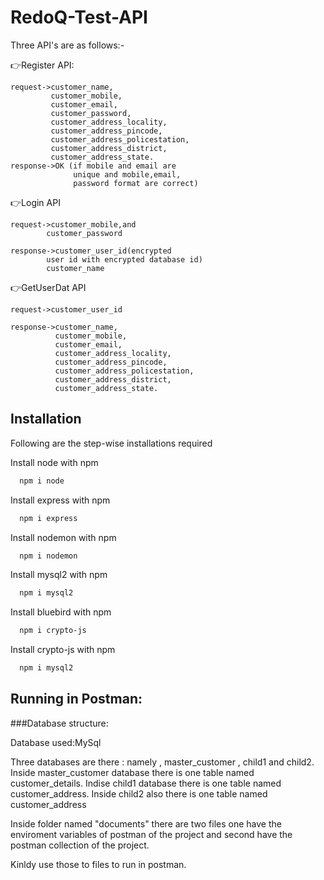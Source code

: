 
# RedoQ-Test-API
Three API's are as follows:-

👉Register API:
    
    request->customer_name,
             customer_mobile,
             customer_email,
             customer_password,
             customer_address_locality,
             customer_address_pincode,
             customer_address_policestation,
             customer_address_district,
             customer_address_state.
    response->OK (if mobile and email are 
                  unique and mobile,email,
                  password format are correct)

👉Login API

    request->customer_mobile,and
            customer_password

    response->customer_user_id(encrypted
            user id with encrypted database id)
            customer_name

👉GetUserDat API

    request->customer_user_id

    response->customer_name,
              customer_mobile,
              customer_email,
              customer_address_locality,
              customer_address_pincode,
              customer_address_policestation,
              customer_address_district,
              customer_address_state.



## Installation

Following are the step-wise installations required 

Install node with npm

```bash
  npm i node
```

Install express with npm

```bash
  npm i express
```
Install nodemon with npm

```bash
  npm i nodemon
```
Install mysql2 with npm

```bash
  npm i mysql2
```
Install bluebird with npm

```bash
  npm i crypto-js
```
Install crypto-js with npm

```bash
  npm i mysql2
```

## Running in Postman:

###Database structure:

Database used:MySql

Three databases are there : namely , master_customer , child1 and child2.
Inside master_customer database there is one table named customer_details.
Indise child1 database there is one table named customer_address.
Inside child2 also there is one table named customer_address

Inside folder named "documents" there are two files one have the enviroment variables of postman of the project and second have the postman collection of the project.

Kinldy use those to files to run in postman.
  
